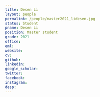```yaml
---
title: Desen Li
layout: people
permalink: /people/master2021_lidesen.jpg
status: Student
pname: Desen Li
position: Master student
grade: 2021
office: 
eml: 
website: 
cv: 
github: 
linkedin:
google_scholar: 
twitter: 
facebook: 
instagram:
desp: 
---
```

